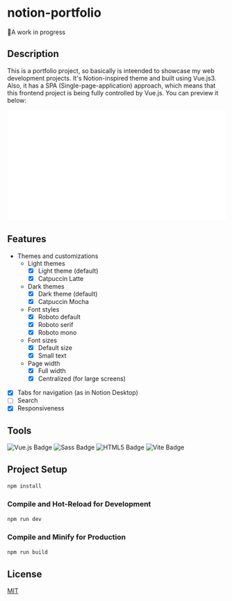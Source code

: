 # notion-portfolio

🐋A work in progress

## Description

This is a portfolio project, so basically is inteended to showcase my web development projects. It's Notion-inspired theme and built using Vue.js3. Also, it has a SPA (Single-page-application) approach, which means that this frontend project is being fully controlled by Vue.js.
You can preview it below:

<div align="center">
  
  ![Banner with images of the project](./public/portfolio/banner.gif)
  
</div>

## Features

- Themes and customizations
  - Light themes
    - [x] Light theme (default)
    - [x] Catpuccin Latte
  - Dark themes
    - [x] Dark theme (default)
    - [x] Catpuccin Mocha
  - Font styles
    - [x] Roboto default
    - [x] Roboto serif
    - [x] Roboto mono
  - Font sizes
    - [x] Default size
    - [x] Small text
  - Page width
    - [x] Full width
    - [x] Centralized (for large screens)
- [x] Tabs for navigation (as in Notion Desktop)
- [ ] Search
- [x] Responsiveness

## Tools

![Vue.js Badge](https://img.shields.io/badge/Vue.js-4FC08D?logo=vuedotjs&logoColor=fff&style=for-the-badge)
![Sass Badge](https://img.shields.io/badge/Sass-C69?logo=sass&logoColor=fff&style=for-the-badge)
![HTML5 Badge](https://img.shields.io/badge/HTML5-E34F26?logo=html5&logoColor=fff&style=for-the-badge)
![Vite Badge](https://img.shields.io/badge/Vite-646CFF?logo=vite&logoColor=fff&style=for-the-badge)

## Project Setup

```sh
npm install
```

### Compile and Hot-Reload for Development

```sh
npm run dev
```

### Compile and Minify for Production

```sh
npm run build
```

## License

[MIT](https://choosealicense.com/licenses/mit/)

